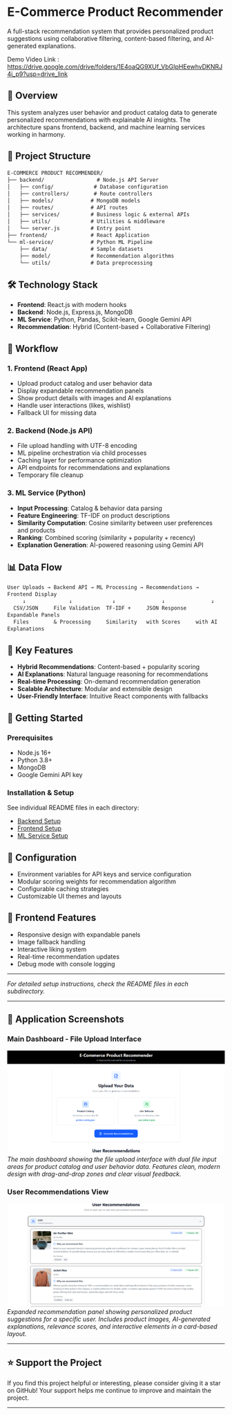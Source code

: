 # E-Commerce Product Recommender

A full-stack recommendation system that provides personalized product suggestions using collaborative filtering, content-based filtering, and AI-generated explanations.

Demo Video Link : https://drive.google.com/drive/folders/1E4oaQG9XUf_VbGIpHEewhvDKNRJ4i_p9?usp=drive_link


## 🚀 Overview

This system analyzes user behavior and product catalog data to generate personalized recommendations with explainable AI insights. The architecture spans frontend, backend, and machine learning services working in harmony.

## 📁 Project Structure

```
E-COMMERCE PRODUCT RECOMMENDER/
├── backend/                 # Node.js API Server
│   ├── config/             # Database configuration
│   ├── controllers/        # Route controllers
│   ├── models/            # MongoDB models
│   ├── routes/            # API routes
│   ├── services/          # Business logic & external APIs
│   ├── utils/             # Utilities & middleware
│   └── server.js          # Entry point
├── frontend/              # React Application
└── ml-service/            # Python ML Pipeline
    ├── data/              # Sample datasets
    ├── model/             # Recommendation algorithms
    └── utils/             # Data preprocessing
```

## 🛠️ Technology Stack

- **Frontend**: React.js with modern hooks
- **Backend**: Node.js, Express.js, MongoDB
- **ML Service**: Python, Pandas, Scikit-learn, Google Gemini API
- **Recommendation**: Hybrid (Content-based + Collaborative Filtering)

## 🔄 Workflow

### 1. Frontend (React App)
- Upload product catalog and user behavior data
- Display expandable recommendation panels
- Show product details with images and AI explanations
- Handle user interactions (likes, wishlist)
- Fallback UI for missing data

### 2. Backend (Node.js API)
- File upload handling with UTF-8 encoding
- ML pipeline orchestration via child processes
- Caching layer for performance optimization
- API endpoints for recommendations and explanations
- Temporary file cleanup

### 3. ML Service (Python)
- **Input Processing**: Catalog & behavior data parsing
- **Feature Engineering**: TF-IDF on product descriptions
- **Similarity Computation**: Cosine similarity between user preferences and products
- **Ranking**: Combined scoring (similarity + popularity + recency)
- **Explanation Generation**: AI-powered reasoning using Gemini API

## 📊 Data Flow

```
User Uploads → Backend API → ML Processing → Recommendations → Frontend Display
     ↓              ↓             ↓               ↓               ↓
  CSV/JSON     File Validation  TF-IDF +     JSON Response   Expandable Panels
  Files        & Processing     Similarity   with Scores     with AI Explanations
```

## 🎯 Key Features

- **Hybrid Recommendations**: Content-based + popularity scoring
- **AI Explanations**: Natural language reasoning for recommendations
- **Real-time Processing**: On-demand recommendation generation
- **Scalable Architecture**: Modular and extensible design
- **User-Friendly Interface**: Intuitive React components with fallbacks

## 🚀 Getting Started

### Prerequisites
- Node.js 16+
- Python 3.8+
- MongoDB
- Google Gemini API key

### Installation & Setup

See individual README files in each directory:
- [Backend Setup](backend/README.md)
- [Frontend Setup](frontend/README.md) 
- [ML Service Setup](ml-service/README.md)

## 🔧 Configuration

- Environment variables for API keys and service configuration
- Modular scoring weights for recommendation algorithm
- Configurable caching strategies
- Customizable UI themes and layouts

## 🎨 Frontend Features

- Responsive design with expandable panels
- Image fallback handling
- Interactive liking system
- Real-time recommendation updates
- Debug mode with console logging

---

*For detailed setup instructions, check the README files in each subdirectory.*

---

## 📸 Application Screenshots

### Main Dashboard - File Upload Interface
![Main Dashboard](./frontend/src/assets/preview-1.png)
*The main dashboard showing the file upload interface with dual file input areas for product catalog and user behavior data. Features clean, modern design with drag-and-drop zones and clear visual feedback.*

### User Recommendations View
![Recommendations View](./frontend/src/assets/preview-2.png)
*Expanded recommendation panel showing personalized product suggestions for a specific user. Includes product images, AI-generated explanations, relevance scores, and interactive elements in a card-based layout.*

---

## ⭐ Support the Project

If you find this project helpful or interesting, please consider giving it a star on GitHub! Your support helps me continue to improve and maintain the project.

---
